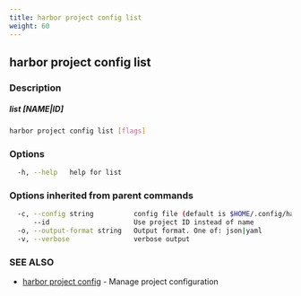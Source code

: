 ```yaml
---
title: harbor project config list
weight: 60
---
```

## harbor project config list

### Description

##### list [NAME|ID]

```sh
harbor project config list [flags]
```

### Options

```sh
  -h, --help   help for list
```

### Options inherited from parent commands

```sh
  -c, --config string          config file (default is $HOME/.config/harbor-cli/config.yaml)
      --id                     Use project ID instead of name
  -o, --output-format string   Output format. One of: json|yaml
  -v, --verbose                verbose output
```

### SEE ALSO

* [harbor project config](harbor-project-config.md)	 - Manage project configuration

